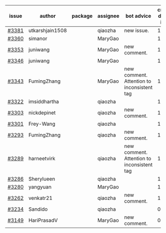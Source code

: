 | issue | author | package | assignee | bot advice | created date of issue | target release date | date from target |
| ------ | ------ | ------ | ------ | ------ | ------ | ------ | :-----: |
| [#3381](https://github.com/Azure/sdk-release-request/issues/3381) | utkarshjain1508 |  | qiaozha | new issue. | 11-07 | 11-25 |  |
| [#3360](https://github.com/Azure/sdk-release-request/issues/3360) | simanor |  | MaryGao |  | 11-02 | 11-25 |  |
| [#3353](https://github.com/Azure/sdk-release-request/issues/3353) | juniwang |  | MaryGao | new comment. | 11-02 | 11-25 |  |
| [#3346](https://github.com/Azure/sdk-release-request/issues/3346) | juniwang |  | MaryGao |  | 11-02 | 11-25 |  |
| [#3343](https://github.com/Azure/sdk-release-request/issues/3343) | FumingZhang |  | MaryGao | new comment. Attention to inconsistent tag | 11-02 | 11-25 |  |
| [#3322](https://github.com/Azure/sdk-release-request/issues/3322) | imsiddhartha |  | qiaozha |  | 10-28 | 11-25 |  |
| [#3303](https://github.com/Azure/sdk-release-request/issues/3303) | nickdepinet |  | qiaozha | new comment. | 10-26 | 11-25 |  |
| [#3301](https://github.com/Azure/sdk-release-request/issues/3301) | Frey-Wang |  | qiaozha |  | 10-26 | 11-25 |  |
| [#3293](https://github.com/Azure/sdk-release-request/issues/3293) | FumingZhang |  | qiaozha | new comment. | 10-25 | 11-25 |  |
| [#3289](https://github.com/Azure/sdk-release-request/issues/3289) | harneetvirk |  | qiaozha | new comment. Attention to inconsistent tag | 10-25 | 11-25 |  |
| [#3286](https://github.com/Azure/sdk-release-request/issues/3286) | Sherylueen |  | qiaozha |  | 10-24 | 11-25 |  |
| [#3280](https://github.com/Azure/sdk-release-request/issues/3280) | yangyuan |  | MaryGao |  | 10-18 | 11-25 |  |
| [#3262](https://github.com/Azure/sdk-release-request/issues/3262) | venkatr21 |  | qiaozha | new comment. | 10-12 | 10-28 |  |
| [#3234](https://github.com/Azure/sdk-release-request/issues/3234) | Sandido |  | qiaozha |  | 09-30 | 10-17 |  |
| [#3149](https://github.com/Azure/sdk-release-request/issues/3149) | HariPrasadV |  | MaryGao | new comment. | 09-07 | 10-11 |  |
